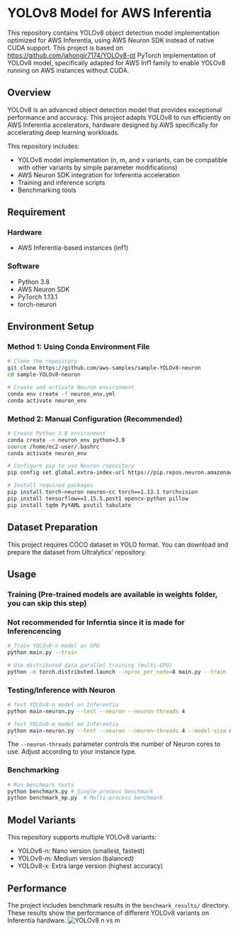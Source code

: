 # YOLOv8 Model for AWS Inferentia

This repository contains YOLOv8 object detection model implementation optimized for AWS Inferentia, using AWS Neuron SDK instead of native CUDA support.
This project is based on https://github.com/jahongir7174/YOLOv8-pt PyTorch implementation of YOLOv8 model, specifically adapted for AWS Inf1 family to enable YOLOv8 running on AWS instances without CUDA.

## Overview

YOLOv8 is an advanced object detection model that provides exceptional performance and accuracy. This project adapts YOLOv8 to run efficiently on AWS Inferentia accelerators, hardware designed by AWS specifically for accelerating deep learning workloads.

This repository includes:
- YOLOv8 model implementation (n, m, and x variants, can be compatible with other variants by simple parameter modifications)
- AWS Neuron SDK integration for Inferentia acceleration
- Training and inference scripts
- Benchmarking tools

## Requirement

### Hardware
- AWS Inferentia-based instances (inf1)

### Software
- Python 3.8
- AWS Neuron SDK
- PyTorch 1.13.1
- torch-neuron

## Environment Setup

### Method 1: Using Conda Environment File

```bash
# Clone the repository
git clone https://github.com/aws-samples/sample-YOLOv8-neuron
cd sample-YOLOv8-neuron

# Create and activate Neuron environment
conda env create -f neuron_env.yml
conda activate neuron_env
```

### Method 2: Manual Configuration (Recommended)

```bash
# Create Python 3.8 environment
conda create -n neuron_env python=3.8
source /home/ec2-user/.bashrc
conda activate neuron_env

# Configure pip to use Neuron repository
pip config set global.extra-index-url https://pip.repos.neuron.amazonaws.com

# Install required packages
pip install torch-neuron neuron-cc torch==1.13.1 torchvision
pip install tensorflow==1.15.5.post1 opencv-python pillow
pip install tqdm PyYAML psutil tabulate
```

## Dataset Preparation

This project requires COCO dataset in YOLO format. You can download and prepare the dataset from Ultralytics' repository.

## Usage

### Training (Pre-trained models are available in weights folder, you can skip this step)
### Not recommended for Inferntia since it is made for Inferencencing

```bash
# Train YOLOv8-n model on GPU
python main.py --train

# Use distributed data parallel training (multi-GPU)
python -m torch.distributed.launch --nproc_per_node=8 main.py --train
```

### Testing/Inference with Neuron

```bash
# Test YOLOv8-n model on Inferentia
python main-neuron.py --test --neuron --neuron-threads 4

# Test YOLOv8-m model on Inferentia
python main-neuron.py --test --neuron --neuron-threads 4 --model-size m
```

The `--neuron-threads` parameter controls the number of Neuron cores to use. Adjust according to your instance type.

### Benchmarking

```bash
# Run benchmark tests
python benchmark.py # Single-process benchmark
python benchmark_mp.py  # Multi-process benchmark
```

## Model Variants

This repository supports multiple YOLOv8 variants:
- YOLOv8-n: Nano version (smallest, fastest)
- YOLOv8-m: Medium version (balanced)
- YOLOv8-x: Extra large version (highest accuracy)

## Performance

The project includes benchmark results in the `benchmark_results/` directory. These results show the performance of different YOLOv8 variants on Inferentia hardware.
![YOLOv8 n vs m](https://github.com/user-attachments/assets/b5f87867-e514-4b7f-8986-26c42dea272d)
